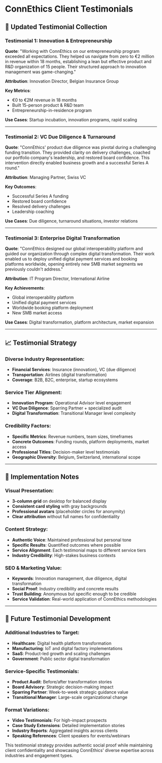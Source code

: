 # ConnEthics Client Testimonials

## 🎯 **Updated Testimonial Collection**

### **Testimonial 1: Innovation & Entrepreneurship**
**Quote**: "Working with ConnEthics on our entrepreneurship program exceeded all expectations. They helped us navigate from zero to €2 million in revenue within 18 months, establishing a lean but effective product and R&D organization of 15 people. Their structured approach to innovation management was game-changing."

**Attribution**: Innovation Director, Belgian Insurance Group

**Key Metrics**: 
- €0 to €2M revenue in 18 months
- Built 15-person product & R&D team
- Entrepreneurship-in-residence program

**Use Cases**: Startup incubation, innovation programs, rapid scaling

---

### **Testimonial 2: VC Due Diligence & Turnaround**
**Quote**: "ConnEthics' product due diligence was pivotal during a challenging funding transition. They provided clarity on delivery challenges, coached our portfolio company's leadership, and restored board confidence. This intervention directly enabled business growth and a successful Series A round."

**Attribution**: Managing Partner, Swiss VC

**Key Outcomes**:
- Successful Series A funding
- Restored board confidence
- Resolved delivery challenges
- Leadership coaching

**Use Cases**: Due diligence, turnaround situations, investor relations

---

### **Testimonial 3: Enterprise Digital Transformation**
**Quote**: "ConnEthics designed our global interoperability platform and guided our organization through complex digital transformation. Their work enabled us to deploy unified digital payment services and booking platforms worldwide, opening entirely new SMB market segments we previously couldn't address."

**Attribution**: IT Program Director, International Airline

**Key Achievements**:
- Global interoperability platform
- Unified digital payment services
- Worldwide booking platform deployment
- New SMB market access

**Use Cases**: Digital transformation, platform architecture, market expansion

---

## 📈 **Testimonial Strategy**

### **Diverse Industry Representation**:
- **Financial Services**: Insurance (innovation), VC (due diligence)
- **Transportation**: Airlines (digital transformation)
- **Coverage**: B2B, B2C, enterprise, startup ecosystems

### **Service Tier Alignment**:
- **Innovation Program**: Operational Advisor level engagement
- **VC Due Diligence**: Sparring Partner + specialized audit
- **Digital Transformation**: Transitional Manager level complexity

### **Credibility Factors**:
- **Specific Metrics**: Revenue numbers, team sizes, timeframes
- **Concrete Outcomes**: Funding rounds, platform deployments, market access
- **Professional Titles**: Decision-maker level testimonials
- **Geographic Diversity**: Belgium, Switzerland, international scope

---

## 🎨 **Implementation Notes**

### **Visual Presentation**:
- **3-column grid** on desktop for balanced display
- **Consistent card styling** with gray backgrounds
- **Professional avatars** (placeholder circles for anonymity)
- **Clear attribution** without full names for confidentiality

### **Content Strategy**:
- **Authentic Voice**: Maintained professional but personal tone
- **Specific Results**: Quantified outcomes where possible
- **Service Alignment**: Each testimonial maps to different service tiers
- **Industry Credibility**: High-stakes business contexts

### **SEO & Marketing Value**:
- **Keywords**: Innovation management, due diligence, digital transformation
- **Social Proof**: Industry credibility and concrete results
- **Trust Building**: Anonymous but specific enough to be credible
- **Service Validation**: Real-world application of ConnEthics methodologies

---

## 🔄 **Future Testimonial Development**

### **Additional Industries to Target**:
- **Healthcare**: Digital health platform transformation
- **Manufacturing**: IoT and digital factory implementations
- **SaaS**: Product-led growth and scaling challenges
- **Government**: Public sector digital transformation

### **Service-Specific Testimonials**:
- **Product Audit**: Before/after transformation stories
- **Board Advisory**: Strategic decision-making impact
- **Sparring Partner**: Week-to-week strategic guidance value
- **Transitional Manager**: Large-scale organizational change

### **Format Variations**:
- **Video Testimonials**: For high-impact prospects
- **Case Study Extensions**: Detailed implementation stories
- **Industry Reports**: Aggregated insights across clients
- **Speaking References**: Client speakers for events/webinars

This testimonial strategy provides authentic social proof while maintaining client confidentiality and showcasing ConnEthics' diverse expertise across industries and engagement types.
